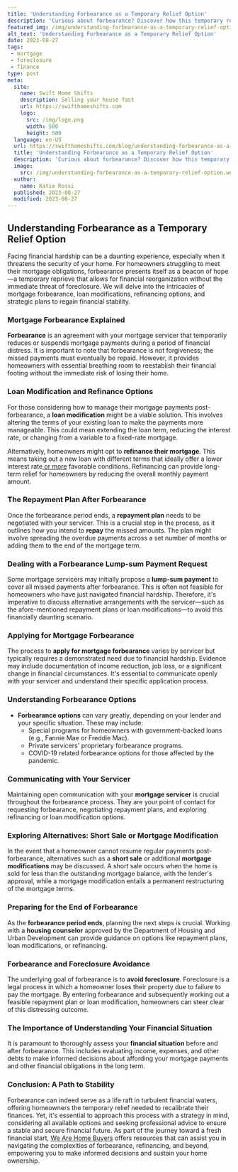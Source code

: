 ```yaml
---
title: 'Understanding Forbearance as a Temporary Relief Option'
description: 'Curious about forbearance? Discover how this temporary relief option can provide financial assistance during challenging times.'
featured_img: /img/understanding-forbearance-as-a-temporary-relief-option.webp
alt_text: 'Understanding Forbearance as a Temporary Relief Option'
date: 2023-08-27
tags:
 - mortgage
 - foreclosure
 - finance
type: post
meta:
  site:
    name: Swift Home Shifts
    description: Selling your house fast
    url: https://swifthomeshifts.com
    logo:
      src: /img/logo.png
      width: 500
      height: 500
  language: en-US
  url: https://swifthomeshifts.com/blog/understanding-forbearance-as-a-temporary-relief-option
  title: 'Understanding Forbearance as a Temporary Relief Option'
  description: 'Curious about forbearance? Discover how this temporary relief option can provide financial assistance during challenging times.'
  image:
    src: /img/understanding-forbearance-as-a-temporary-relief-option.webp
  author:
    name: Katie Rossi
  published: 2023-08-27
  modified: 2023-08-27
---
```



## Understanding Forbearance as a Temporary Relief Option

Facing financial hardship can be a daunting experience, especially when it threatens the security of your home. For homeowners struggling to meet their mortgage obligations, forbearance presents itself as a beacon of hope—a temporary reprieve that allows for financial reorganization without the immediate threat of foreclosure. We will delve into the intricacies of mortgage forbearance, loan modifications, refinancing options, and strategic plans to regain financial stability.

### Mortgage Forbearance Explained

**Forbearance** is an agreement with your mortgage servicer that temporarily reduces or suspends mortgage payments during a period of financial distress. It is important to note that forbearance is not forgiveness; the missed payments must eventually be repaid. However, it provides homeowners with essential breathing room to reestablish their financial footing without the immediate risk of losing their home.

### Loan Modification and Refinance Options

For those considering how to manage their mortgage payments post-forbearance, a **loan modification** might be a viable solution. This involves altering the terms of your existing loan to make the payments more manageable. This could mean extending the loan term, reducing the interest rate, or changing from a variable to a fixed-rate mortgage.

Alternatively, homeowners might opt to **refinance their mortgage**. This means taking out a new loan with different terms that ideally offer a lower interest rate[  or   more](https://swifthomeshifts.com/blog/liquidating-assets-to-catch-up-on-house-payments) favorable conditions. Refinancing can provide long-term relief for homeowners by reducing the overall monthly payment amount.

### The Repayment Plan After Forbearance

Once the forbearance period ends, a **repayment plan** needs to be negotiated with your servicer. This is a crucial step in the process, as it outlines how you intend to **repay** the missed amounts. The plan might involve spreading the overdue payments across a set number of months or adding them to the end of the mortgage term.

### Dealing with a Forbearance Lump-sum Payment Request

Some mortgage servicers may initially propose a **lump-sum payment** to cover all missed payments after forbearance. This is often not feasible for homeowners who have just navigated financial hardship. Therefore, it's imperative to discuss alternative arrangements with the servicer—such as the afore-mentioned repayment plans or loan modifications—to avoid this financially daunting scenario.

### Applying for Mortgage Forbearance

The process to **apply for mortgage forbearance** varies by servicer but typically requires a demonstrated need due to financial hardship. Evidence may include documentation of income reduction, job loss, or a significant change in financial circumstances. It's essential to communicate openly with your servicer and understand their specific application process.

### Understanding Forbearance Options

* **Forbearance options** can vary greatly, depending on your lender and your specific situation. These may include:
    * Special programs for homeowners with government-backed loans (e.g., Fannie Mae or Freddie Mac).
    * Private servicers' proprietary forbearance programs.
    * COVID-19 related forbearance options for those affected by the pandemic.

### Communicating with Your Servicer

Maintaining open communication with your **mortgage servicer** is crucial throughout the forbearance process. They are your point of contact for requesting forbearance, negotiating repayment plans, and exploring refinancing or loan modification options.

### Exploring Alternatives: Short Sale or Mortgage Modification

In the event that a homeowner cannot resume regular payments post-forbearance, alternatives such as a **short sale** or additional **mortgage modifications** may be discussed. A short sale occurs when the home is sold for less than the outstanding mortgage balance, with the lender's approval, while a mortgage modification entails a permanent restructuring of the mortgage terms.

### Preparing for the End of Forbearance

As the **forbearance period ends**, planning the next steps is crucial. Working with a **housing counselor** approved by the Department of Housing and Urban Development can provide guidance on options like repayment plans, loan modifications, or refinancing.

### Forbearance and Foreclosure Avoidance

The underlying goal of forbearance is to **avoid foreclosure**. Foreclosure is a legal process in which a homeowner loses their property due to failure to pay the mortgage. By entering forbearance and subsequently working out a feasible repayment plan or loan modification, homeowners can steer clear of this distressing outcome.

### The Importance of Understanding Your Financial Situation

It is paramount to thoroughly assess your **financial situation** before and after forbearance. This includes evaluating income, expenses, and other debts to make informed decisions about affording your mortgage payments and other financial obligations in the long term.

### Conclusion: A Path to Stability

Forbearance can indeed serve as a life raft in turbulent financial waters, offering homeowners the temporary relief needed to recalibrate their finances. Yet, it's essential to approach this process with a strategy in mind, considering all available options and seeking professional advice to ensure a stable and secure financial future. As part of the journey toward a fresh financial start, [We Are Home Buyers](https://www.wearehomebuyers.com/) offers resources that can assist you in navigating the complexities of forbearance, refinancing, and beyond, empowering you to make informed decisions and sustain your home ownership.